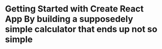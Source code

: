 # Getting Started with Create React App By building a supposedely simple calculator that ends up not so simple
